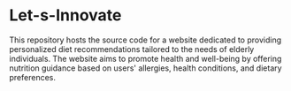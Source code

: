 # Let-s-Innovate
This repository hosts the source code for a website dedicated to providing personalized diet recommendations tailored to the needs of elderly individuals. The website aims to promote health and well-being by offering nutrition guidance based on users' allergies, health conditions, and dietary preferences.
